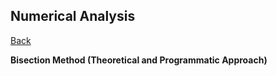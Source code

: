 ## Numerical Analysis

[Back](https://varunkodathala.github.io/Numerical_Methods/)

**Bisection Method (Theoretical and Programmatic Approach)**


